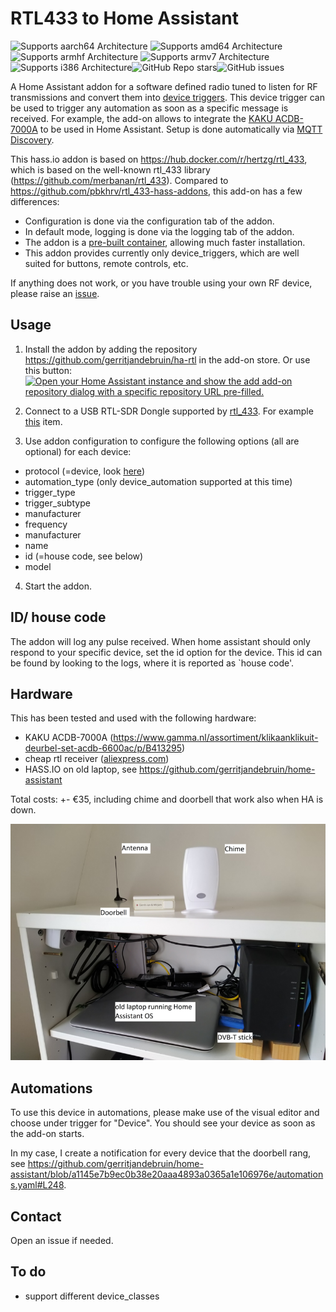 # RTL433 to Home Assistant
![Supports aarch64 Architecture][aarch64-shield] ![Supports amd64 Architecture][amd64-shield] ![Supports armhf Architecture][armhf-shield] ![Supports armv7 Architecture][armv7-shield] ![Supports i386 Architecture][i386-shield]![GitHub Repo stars](https://img.shields.io/github/stars/gerritjandebruin/ha-rtl?style=social)![GitHub issues](https://img.shields.io/github/issues-raw/gerritjandebruin/ha-rtl)

A Home Assistant addon for a software defined radio tuned to listen for RF transmissions and convert them into [device triggers](https://www.home-assistant.io/integrations/device_trigger.mqtt/).
This device trigger can be used to trigger any automation as soon as a specific message is received.
For example, the add-on allows to integrate the [KAKU ACDB-7000A](https://klikaanklikuit.nl/product/draadloze-drukknop/) to be used in Home Assistant.
Setup is done automatically via [MQTT Discovery](https://www.home-assistant.io/docs/mqtt/discovery/).

This hass.io addon is based on https://hub.docker.com/r/hertzg/rtl_433, which is based on the well-known rtl_433 library (https://github.com/merbanan/rtl_433).
Compared to https://github.com/pbkhrv/rtl_433-hass-addons, this add-on has a few differences:
- Configuration is done via the configuration tab of the addon.
- In default mode, logging is done via the logging tab of the addon.
- The addon is a [pre-built container](https://hub.docker.com/u/gerritjandebruin), allowing much faster installation.
- This addon provides currently only device_triggers, which are well suited for buttons, remote controls, etc.

If anything does not work, or you have trouble using your own RF device, please raise an [issue](https://github.com/gerritjandebruin/doorbell/issues).

## Usage

1) Install the addon by adding the repository https://github.com/gerritjandebruin/ha-rtl in the add-on store. Or use this button:
[![Open your Home Assistant instance and show the add add-on repository dialog with a specific repository URL pre-filled.](https://my.home-assistant.io/badges/supervisor_add_addon_repository.svg)](https://my.home-assistant.io/redirect/supervisor_add_addon_repository/?repository_url=https%3A%2F%2Fgithub.com%2Fgerritjandebruin%2Fha-rtl)

2) Connect to a USB RTL-SDR Dongle supported by [rtl_433](https://github.com/merbanan/rtl_433). For example [this](https://nl.aliexpress.com/item/32476877972.html?spm=a2g0s.9042311.0.0.70924c4d9vmXSr) item.

3) Use addon configuration to configure the following options (all are optional) for each device:
- protocol (=device, look [here](https://github.com/merbanan/rtl_433))
- automation_type (only device_automation supported at this time)
- trigger_type
- trigger_subtype
- manufacturer
- frequency
- manufacturer
- name
- id (=house code, see below)
- model

4) Start the addon.

## ID/ house code
The addon will log any pulse received.
When home assistant should only respond to your specific device, set the id option for the device.
This id can be found by looking to the logs, where it is reported as `house code'.

## Hardware

This has been tested and used with the following hardware:
- KAKU ACDB-7000A (https://www.gamma.nl/assortiment/klikaanklikuit-deurbel-set-acdb-6600ac/p/B413295)  
- cheap rtl receiver ([aliexpress.com](https://aliexpress.com/item/32476877972.html))
- HASS.IO on old laptop, see https://github.com/gerritjandebruin/home-assistant

Total costs: +- €35, including chime and doorbell that work also when HA is down.

![My hardware used for this addon.](https://github.com/gerritjandebruin/ha-rtl/raw/master/ha-rtl/hardware.png)

## Automations
To use this device in automations, please make use of the visual editor and choose under trigger for "Device".
You should see your device as soon as the add-on starts.

In my case, I create a notification for every device that the doorbell rang, see https://github.com/gerritjandebruin/home-assistant/blob/a1145e7b9ec0b38e20aaa4893a0365a1e106976e/automations.yaml#L248.

## Contact
Open an issue if needed.

## To do
- support different device_classes

[aarch64-shield]: https://img.shields.io/badge/aarch64-yes-green.svg
[amd64-shield]: https://img.shields.io/badge/amd64-yes-green.svg
[armhf-shield]: https://img.shields.io/badge/armhf-yes-green.svg
[armv7-shield]: https://img.shields.io/badge/armv7-yes-green.svg
[i386-shield]: https://img.shields.io/badge/i386-yes-green.svg